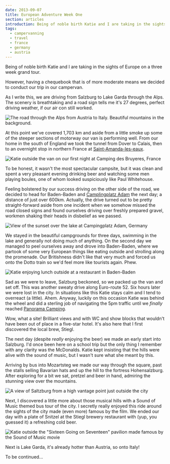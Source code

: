 ```yaml
---
date: 2013-09-07
title: European Adventure Week One
section: articles
introduction: Being of noble birth Katie and I are taking in the sights of Europe on a three week grand tour
tags:
  - campervanning
  - travel
  - france
  - germany
  - austria
---
```

Being of noble birth Katie and I are taking in the sights of Europe on a three week grand tour.

However, having a chequebook that is of more moderate means we decided to conduct our trip in our campervan.

As I write this, we are driving from Salzburg to Lake Garda through the Alps. The scenery is breathtaking and a road sign tells me it's  27 degrees, perfect driving weather, if our air con still worked.  

![The road through the Alps from Austria to Italy. Beautiful mountains in the background.](alps.jpg)

At this point we've covered 1,703 km and aside from a little smoke up some of the steeper sections of motorway our van is performing well. From our home in the south of England we took the tunnel from Dover to Calais, then to an overnight stop in northern France at [Saint-Amanda-les-eaux](//www.campingmontdesbruyeres.com/english/).

![Katie outside the van on our first night at Camping des Bruyeres, France](france.jpg)

To be honest, it wasn't the most spectacular campsite, but it was clean and spent a very pleasant evening drinking beer and watching some men playing boules, one of whom looked suspiciously like Paul Whitehouse.

Feeling bolstered by our success driving on the other side of the road, we decided to head for Baden-Baden and [Camplingplatz Adam](//www.campingplatz-adam.de/) the next day; a distance of just over 600km. Actually, the drive turned out to be pretty straight-forward aside from one incident when we somehow missed the road closed signs and found ourselves driving over freshly prepared gravel, workmen shaking their heads in disbelief as we passed.

![View of the sunset over the lake at Campingplatz Adam, Germany](adam-night.jpg)

We stayed in the beautiful campgrounds for three days, swimming in the lake and generally not doing much of anything. On the second day we managed to peel ourselves away and drove into Baden-Baden, where we partook of some very European things like eating outside and strolling along the promenade. Our Britishness didn't like that very much and forced us onto the Dotto train so we'd feel more like tourists again. Phew.

![Katie enjoying lunch outside at a restaurant in Baden-Baden](baden_lunch.jpg)

Sad as we were to leave, Salzburg beckoned, so we packed up the van and set off. This was another sweaty drive along Euro-route 52. Six hours later we were lost in the city. In situations like this Katie stays calm and I tend to overreact (a little). Ahem. Anyway, luckily on this occasion Katie was behind the wheel and did a sterling job of navigating the 5pm traffic until we _finally_ reached [Panorama Camping](//www.panorama-camping.at/cms/index.php?lang=en).

Wow, what a site! Brilliant views and with WC and show blocks that wouldn't have been out of place in a five-star hotel. It's also here that I first discovered the local brew, Stiegl.

The next day (despite *really* enjoying the beer) we made an early start into Salzburg. I'd once been here on a school trip but the only thing I remember with any clarity was the McDonalds. Katie kept insisting that the hills were alive with the sound of music, but I wasn't sure what she meant by this.

Arriving by bus into Mozartsteg we made our way through the square, past the stalls selling Bavarian hats and up the hill to the fortress Hohensalzburg. After exploring for a bit we sat, pretzel and beer in hand, admiring the stunning view over the mountains.

![A view of Saltzburg from a high vantage point just outside the city](salzburg.jpg)

Next, I discovered a little more about those musical hills with a Sound of Music themed bus tour of the city. I secretly really enjoyed this ride around the sights of the city made (even more) famous by the film. We ended our day with a plate of Snitzel at the Stiegl brewery restaurant with (yup, you guessed it) a refreshing cold beer.

![Katie outside the "Sixteen Going on Seventeen" pavilion made famous by the Sound of Music movie](pavilion.jpg)

Next is Lake Garda, it's already hotter than Austria, so onto Italy!

To be continued...
